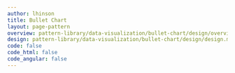 ```yaml
---
author: lhinson
title: Bullet Chart
layout: page-pattern
overview: pattern-library/data-visualization/bullet-chart/design/overview.md
design: pattern-library/data-visualization/bullet-chart/design/design.md
code: false
code_html: false
code_angular: false
---
```

